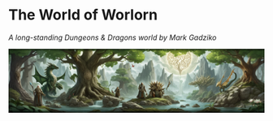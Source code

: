 # The World of Worlorn
*A long-standing Dungeons & Dragons world by Mark Gadziko*

![temporary art until something better comes around](assets/worlorn-banner.jpg)
